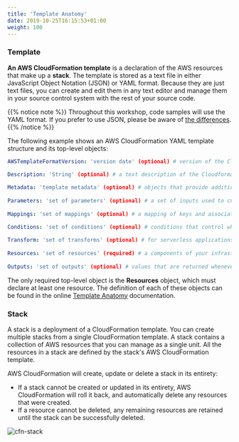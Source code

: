 ```yaml
---
title: 'Template Anatomy'
date: 2019-10-25T16:15:53+01:00
weight: 100
---
```


### Template

**An AWS CloudFormation template** is a declaration of the AWS resources that make up a **stack**. The template is stored as a text file in either JavaScript Object Notation (JSON) or YAML format. Because they are just text files, you can create and edit them in any text editor and manage them in your source control system with the rest of your source code.
  
{{% notice note %}} 
Throughout this workshop, code samples will use the YAML format. If you prefer to use JSON, please be aware of [the differences](https://docs.aws.amazon.com/AWSCloudFormation/latest/UserGuide/template-formats.html).
{{% /notice %}}

The following example shows an AWS CloudFormation YAML template structure and its top-level objects:

```yaml
AWSTemplateFormatVersion: 'version date' (optional) # version of the CloudFormation template. Only accepted value is '2010-09-09'

Description: 'String' (optional) # a text description of the Cloudformation template
  
Metadata: 'template metadata' (optional) # objects that provide additional information about the template
  
Parameters: 'set of parameters' (optional) # a set of inputs used to customize the template
    
Mappings: 'set of mappings' (optional) # a mapping of keys and associated values 

Conditions: 'set of conditions' (optional) # conditions that control whether certain resources are created  
  
Transform: 'set of transforms' (optional) # for serverless applications
  
Resources: 'set of resources' (required) # a components of your infrastructure   
  
Outputs: 'set of outputs' (optional) # values that are returned whenever you view your stack's properties
```

The only required top-level object is the **Resources** object, which must declare at least one resource. The definition of each of these objects can be found in the online [Template Anatomy](https://docs.aws.amazon.com/AWSCloudFormation/latest/UserGuide/template-anatomy.html) documentation.

### Stack

A stack is a deployment of a CloudFormation template. You can create multiple stacks from a single CloudFormation template. A stack contains a collection of AWS resources that you can manage as a single unit. All the resources in a stack are defined by the stack's AWS CloudFormation template.

AWS CloudFormation will create, update or delete a stack in its entirety:

  * If a stack cannot be created or updated in its entirety, AWS CloudFormation will roll it back, and automatically delete any resources that were created.
  * If a resource cannot be deleted, any remaining resources are retained until the stack can be successfully deleted.

![cfn-stack](../cfn-stack.png)
